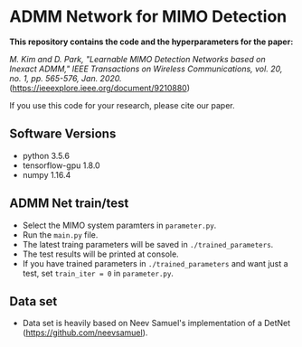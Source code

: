 # ADMM Network for MIMO Detection
 
**This repository contains the code and the hyperparameters for the paper:**

*M. Kim and D. Park, "Learnable MIMO Detection Networks based on Inexact ADMM," IEEE Transactions on Wireless Communications, vol. 20, no. 1, pp. 565-576, Jan. 2020.*
(https://ieeexplore.ieee.org/document/9210880)

If you use this code for your research, please cite our paper.

## Software Versions
* python 3.5.6
* tensorflow-gpu 1.8.0
* numpy 1.16.4

## ADMM Net train/test
* Select the MIMO system paramters in ```parameter.py```.
* Run the ```main.py``` file.
* The latest traing parameters will be saved in ```./trained_parameters```.
* The test results will be printed at console.
* If you have trained parameters in ```./trained_parameters``` and want just a test, set ```train_iter = 0``` in ```parameter.py```.

## Data set
* Data set is heavily based on Neev Samuel's implementation of a DetNet (https://github.com/neevsamuel).
